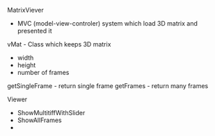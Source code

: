 MatrixViever
- MVC (model-view-controler) system which load 3D matrix and presented it

vMat - Class which keeps 3D matrix
- width
- height
- number of frames

getSingleFrame - return single frame
getFrames - return many frames



Viewer
- ShowMultitiffWithSlider
- ShowAllFrames
- 
